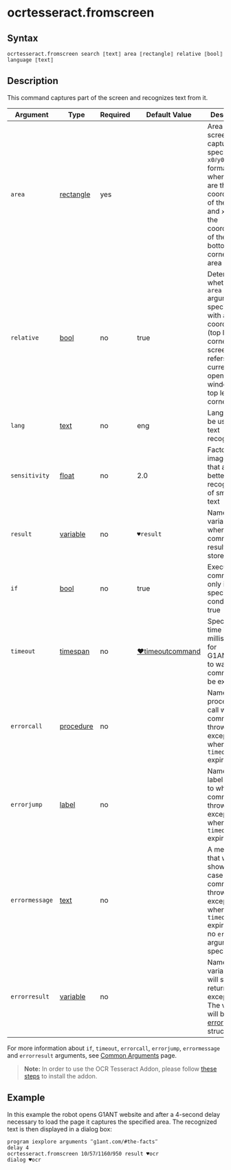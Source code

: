 # ocrtesseract.fromscreen

## Syntax

```G1ANT
ocrtesseract.fromscreen search ⟦text⟧ area ⟦rectangle⟧ relative ⟦bool⟧ language ⟦text⟧ 
```

## Description

This command captures part of the screen and recognizes text from it.

| Argument       | Type                                                         | Required | Default Value                                                | Description                                                  |
| -------------- | ------------------------------------------------------------ | -------- | ------------------------------------------------------------ | ------------------------------------------------------------ |
| `area`         | [rectangle](../../../G1ANT.Robot/G1ANT.Language/G1ANT.Language/Structures/RectangleStructure.md) | yes      |                                                              | Area on the screen to be captured specified in `x0⫽y0⫽x1⫽y1` format, where `x0⫽y0` are the coordinates of the top left and `x1⫽y1` are the coordinates of the right bottom corner of the area |
| `relative`     | [bool](../../G1ANT.Language/Structures/BooleanStructure.md) | no       | true                                                         | Determines whether the `area` argument is specified with absolute coordinates (top left corner of the screen) or refers to the currently opened window (its top left corner) |
| `lang`         | [text](../../G1ANT.Language/Structures/TextStructure.md) | no       | eng                                                          | Language to be used for text recognition                     |
| `sensitivity`  | [float](../../G1ANT.Language/Structures/FloatStructure.md) | no       | 2.0                                                          | Factor of image zoom that allows better recognition of smaller text |
| `result`       | [variable](../../G1ANT.Language/Structures/VariableStructure.md) | no       | `♥result`                                                    | Name of a variable where the command's result will be stored |
| `if`           | [bool](../../G1ANT.Language/Structures/BooleanStructure.md) | no       | true                                                         | Executes the command only if a specified condition is true   |
| `timeout`      | [timespan](../../G1ANT.Language/Structures/TimeSpanStructure.md) | no       | [♥timeoutcommand](../../G1ANT.Addon.Core/Variables/TimeoutCommandVariable.md) | Specifies time in milliseconds for G1ANT.Robot to wait for the command to be executed |
| `errorcall`    | [procedure](../../G1ANT.Language/Structures/ProcedureStructure.md) | no       |                                                              | Name of a procedure to call when the command throws an exception or when a given `timeout` expires |
| `errorjump`    | [label](../../G1ANT.Language/Structures/LabelStructure.md) | no       |                                                              | Name of the label to jump to when the command throws an exception or when a given `timeout` expires |
| `errormessage` | [text](../../G1ANT.Language/Structures/TextStructure.md) | no       |                                                              | A message that will be shown in case the command throws an exception or when a given `timeout` expires, and no `errorjump` argument is specified |
| `errorresult`  | [variable](../../G1ANT.Language/Structures/VariableStructure.md) | no       |                                                              | Name of a variable that will store the returned exception. The variable will be of [error](../../G1ANT.Language/Structures/ErrorStructure.md) structure |

For more information about `if`, `timeout`, `errorcall`, `errorjump`, `errormessage` and `errorresult` arguments, see [Common Arguments](../../../appendices/common-arguments.md) page.

> **Note:** In order to use the OCR Tesseract Addon, please follow [these steps](../../../appendices/rdp-controller.md) to install the addon.

## Example

In this example the robot opens G1ANT website and after a 4-second delay necessary to load the page it captures the specified area. The recognized text is then displayed in a dialog box:

```G1ANT
program iexplore arguments ‴g1ant.com/#the-facts‴
delay 4
ocrtesseract.fromscreen 10⫽57⫽1160⫽950 result ♥ocr
dialog ♥ocr
```

